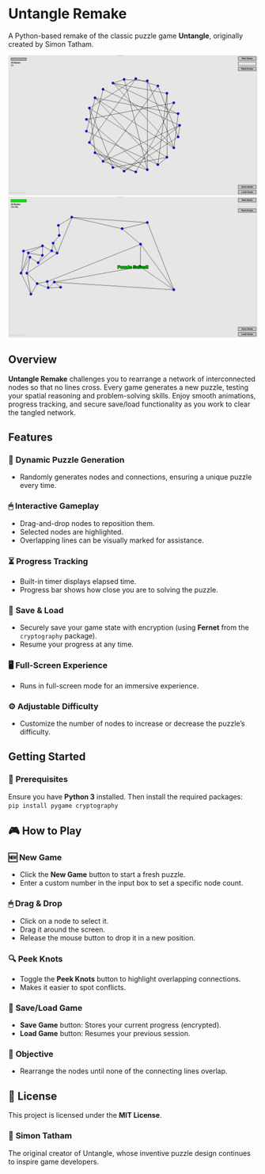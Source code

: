 # Untangle Remake  

A Python-based remake of the classic puzzle game **Untangle**, originally created by Simon Tatham.  

![1](https://github.com/OliverW147/Untangle/blob/main/image2.png?raw=true)  
![2](https://github.com/OliverW147/Untangle/blob/main/image.png?raw=true)  

## Overview  
**Untangle Remake** challenges you to rearrange a network of interconnected nodes so that no lines cross. Every game generates a new puzzle, testing your spatial reasoning and problem-solving skills. Enjoy smooth animations, progress tracking, and secure save/load functionality as you work to clear the tangled network.  

## Features  

### 🎲 **Dynamic Puzzle Generation**  
- Randomly generates nodes and connections, ensuring a unique puzzle every time.  

### 🖱 **Interactive Gameplay**  
- Drag-and-drop nodes to reposition them.  
- Selected nodes are highlighted.  
- Overlapping lines can be visually marked for assistance.  

### ⏳ **Progress Tracking**  
- Built-in timer displays elapsed time.  
- Progress bar shows how close you are to solving the puzzle.  

### 💾 **Save & Load**  
- Securely save your game state with encryption (using **Fernet** from the `cryptography` package).  
- Resume your progress at any time.  

### 🖥 **Full-Screen Experience**  
- Runs in full-screen mode for an immersive experience.  

### ⚙ **Adjustable Difficulty**  
- Customize the number of nodes to increase or decrease the puzzle’s difficulty.  

## Getting Started  

### 🔧 **Prerequisites**  
Ensure you have **Python 3** installed. Then install the required packages:  
`pip install pygame cryptography`

## 🎮 How to Play  

### 🆕 **New Game**  
- Click the **New Game** button to start a fresh puzzle.  
- Enter a custom number in the input box to set a specific node count.  

### 🖱 **Drag & Drop**  
- Click on a node to select it.  
- Drag it around the screen.  
- Release the mouse button to drop it in a new position.  

### 🔍 **Peek Knots**  
- Toggle the **Peek Knots** button to highlight overlapping connections.  
- Makes it easier to spot conflicts.  

### 💾 **Save/Load Game**  
- **Save Game** button: Stores your current progress (encrypted).  
- **Load Game** button: Resumes your previous session.  

### 🎯 **Objective**  
- Rearrange the nodes until none of the connecting lines overlap.  

## 📜 License  
This project is licensed under the **MIT License**.

### 👏 **Simon Tatham**  
The original creator of Untangle, whose inventive puzzle design continues to inspire game developers.  
